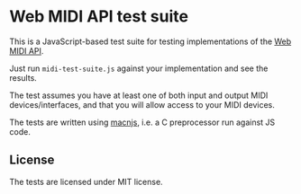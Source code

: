 # Web MIDI API test suite

This is a JavaScript-based test suite for testing implementations of the [Web MIDI API](https://dvcs.w3.org/hg/audio/raw-file/tip/midi/specification.html).

Just run ```midi-test-suite.js``` against your implementation and see the results.

The test assumes you have at least one of both input and output MIDI devices/interfaces, and that you will allow access to your MIDI devices.

The tests are written using [macnjs](https://github.com/jussi-kalliokoski/macnjs), i.e. a C preprocessor run against JS code.

## License

The tests are licensed under MIT license.
